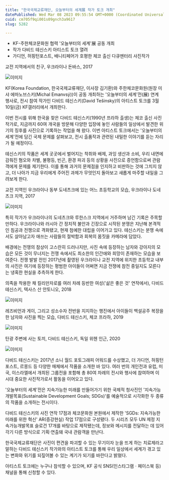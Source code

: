 ```yaml
---
title: "한국국제교류재단, 오늘부터의 세계展 작가 토크 개최"
datePublished: Wed Mar 08 2023 09:55:54 GMT+0000 (Coordinated Universal Time)
cuid: cm705f9qi001s09gnch3a9617
slug: 5282

---
```



- KF-주한체코문화원 협력 '오늘부터의 세계'展 공동 개최
- 작가 다비드 톄신스키 아티스트 토크 열려
- 가디언, 허핑턴포스트, 배니티페어가 호평한 체코 출신 다큐멘터리 사진작가

교전 지역에서의 친구, 우크라이나 돈바스, 2017

![이미지](https://cdn.hashnode.com/res/hashnode/image/upload/v1739258186786/9003427a-3335-4dc8-8678-38c05fdd0491.jpeg)

KF(Korea Foundation, 한국국제교류재단, 이사장 김기환)와 주한체코문화원(원장 미샤 에마노브스키(Michal Emanvsý))이 공동 개최하는 '오늘부터의 세계'전(展) 연계 행사로, 전시 참여 작가인 다비드 톄신스키(David Tešinsky)의 아티스트 토크를 3월 10일(금) KF갤러리에서 개최한다.

이번 전시를 위해 한국을 찾은 다비드 톄신스키(1990년 프라하 출생)는 체코 출신 사진작가로, 지금까지 60여 개국을 방문해 다양한 입장에 놓인 사람들의 일상에서 발견한 위기의 징후를 사진으로 기록하는 작업을 해 왔다. 이번 아티스트 토크에서는 '오늘부터의 세계'전에 담긴 국제 문제를 살펴보고, 전시 출품작과 관련된 내밀한 이야기를 듣는 자리가 될 예정이다.

톄신스키의 작품은 세계 곳곳에서 벌어지는 착취와 배제, 과잉 생산과 소비, 우리 내면에 감춰진 혐오와 차별, 불평등, 빈곤, 환경 파괴 등의 상황을 사진으로 증언함으로써 관람객에게 문제를 제기한다. 이를 통해 과거의 문제점을 인지하고 비판하는 것에 그치지 않고, 더 나아가 지금 우리에게 주어진 과제가 무엇인지 돌아보고 새롭게 마주할 내일을 그려보게 한다.

교전 지역인 우크라이나 동부 도네츠크에 있는 어느 초등학교의 모습, 우크라이나 도네츠크 지역, 2017

![이미지](https://cdn.hashnode.com/res/hashnode/image/upload/v1739258188710/c9b37755-f5be-4858-8352-04a9563a3eaa.jpeg)

특히 작가가 우크라이나의 도네츠크와 루한스크 지역에서 거주하며 남긴 기록은 주목할 만하다. 우크라이나와 러시아 간 정치적 불안과 긴장으로 시작된 분쟁은 지난해 본격적인 침공과 전쟁으로 격화됐고, 현재 첨예한 대립을 이어가고 있다. 톄신스키는 분쟁 속에서도 살아남고자 애쓰는 사람들의 절박함과 회복의 몸짓을 카메라에 담았다.

배경에는 전쟁의 참상이 고스란히 드러나지만, 사진 속에 등장하는 남자와 강아지의 모습은 모든 것이 무너지는 전쟁 속에서도 최소한의 인간애와 희망이 존재하는 모습을 보여준다. 전쟁 발발 전인 2017년에 촬영된 우크라이나 교전 지역에 위치한 초등학교 내부의 사진은 여기에 등장하는 평범한 아이들이 어쩌면 지금 전쟁에 참전 중일지도 모른다는 냉혹한 현실을 추측하게 한다.

의족을 착용한 채 킬리만자로를 여러 차례 등반한 여성('삶은 좋은 것' 연작에서), 다비드 톄신스키, 텍사스 산 안토니오, 2018

![이미지](https://cdn.hashnode.com/res/hashnode/image/upload/v1739258190887/f94a7a76-127a-40f2-996b-bf725d29871f.jpeg)

레즈비언과 게이, 그리고 성소수자 전반을 지지하는 행진에서 아이들이 백설공주 복장을 한 남자와 사진을 찍는 모습, 다비드 톄신스키, 체코 프라하, 2019

![이미지](https://cdn.hashnode.com/res/hashnode/image/upload/v1739258193239/d47247ab-066b-4da4-8e8f-e0571bba9c6d.jpeg)

탄광 주변에 사는 토끼, 다비드 톄신스키, 독일 위헨 인근, 2020

![이미지](https://cdn.hashnode.com/res/hashnode/image/upload/v1739258195406/b52334a8-ee5c-4ce9-902b-076c681e4459.jpeg)

다비드 톄신스키는 2017년 소니 월드 포토그래피 어워드를 수상했고, 더 가디언, 허핑턴 포스트, 르몽드 등 다양한 매체에서 작품을 소개한 바 있다. 여러 번의 개인전과 유럽, 미국, 이스라엘에서 개최된 그룹전을 포함해 총 80여 차례의 전시와 행사에 참여하며 이 시대 중요한 사진작가로서 활동을 이어오고 있다.

'오늘부터의 세계'전은 지속가능한 미래를 만들어가기 위한 국제적 청사진인 '지속가능개발목표(Sustainable Development Goals; SDGs)'를 예술적으로 시각화한 두 종류의 작품을 소개하는 전시이다.

다비드 톄신스키의 사진 연작 17점과 체코문화원 본원에서 제작한 'SGDs: 지속가능한 미래를 위한 혁신' AR(증강현실) 작업 17점으로 구성됐다. 두 시리즈 모두 UN 제정 지속가능개발목표 슬로건 17개를 바탕으로 제작됐는데, 정보와 메시지를 전달하는 데 있어 각기 다른 방식으로 기획·연출돼 국내 관람객을 만난다.

한국국제교류재단은 사진이 편견을 파괴할 수 있는 무기이자 눈을 뜨게 하는 치료제라고 말하는 다비드 톄신스키 작가와의 아티스트 토크를 통해 우리 일상에서 세계가 겪고 있는 변화와 위기를 되짚어볼 수 있는 계기가 되기를 바란다고 밝혔다.

아티스트 토크에는 누구나 참석할 수 있으며, KF 공식 SNS(인스타그램ㆍ페이스북 등) 채널을 통해 신청할 수 있다.